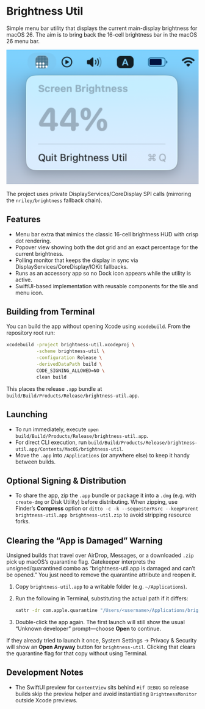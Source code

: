 # Brightness Util

Simple menu bar utility that displays the current main-display brightness for macOS 26. The aim is to bring back the 16-cell brightness bar in the macOS 26 menu bar.

![how the app looks like](./example.png)

The project uses private DisplayServices/CoreDisplay SPI calls (mirroring the `nriley/brightness` fallback chain).

## Features

- Menu bar extra that mimics the classic 16-cell brightness HUD with crisp dot rendering.
- Popover view showing both the dot grid and an exact percentage for the current brightness.
- Polling monitor that keeps the display in sync via DisplayServices/CoreDisplay/IOKit fallbacks.
- Runs as an accessory app so no Dock icon appears while the utility is active.
- SwiftUI-based implementation with reusable components for the tile and menu icon.

## Building from Terminal

You can build the app without opening Xcode using `xcodebuild`. From the repository root run:

```bash
xcodebuild -project brightness-util.xcodeproj \
           -scheme brightness-util \
           -configuration Release \
           -derivedDataPath build \
           CODE_SIGNING_ALLOWED=NO \
           clean build
```

This places the release `.app` bundle at `build/Build/Products/Release/brightness-util.app`.

## Launching

- To run immediately, execute `open build/Build/Products/Release/brightness-util.app`.
- For direct CLI execution, run `build/Build/Products/Release/brightness-util.app/Contents/MacOS/brightness-util`.
- Move the `.app` into `/Applications` (or anywhere else) to keep it handy between builds.

## Optional Signing & Distribution

- To share the app, zip the `.app` bundle or package it into a `.dmg` (e.g. with `create-dmg` or Disk Utility) before distributing. When zipping, use Finder’s **Compress** option or `ditto -c -k --sequesterRsrc --keepParent brightness-util.app brightness-util.zip` to avoid stripping resource forks.

## Clearing the “App is Damaged” Warning

Unsigned builds that travel over AirDrop, Messages, or a downloaded `.zip` pick up macOS’s quarantine flag. Gatekeeper interprets the unsigned/quarantined combo as “brightness-util.app is damaged and can’t be opened.” You just need to remove the quarantine attribute and reopen it.

1. Copy `brightness-util.app` to a writable folder (e.g. `~/Applications`).
2. Run the following in Terminal, substituting the actual path if it differs:

   ```bash
   xattr -dr com.apple.quarantine "/Users/<username>/Applications/brightness-util.app"
   ```

3. Double-click the app again. The first launch will still show the usual “Unknown developer” prompt—choose **Open** to continue.

If they already tried to launch it once, System Settings → Privacy & Security will show an **Open Anyway** button for `brightness-util`. Clicking that clears the quarantine flag for that copy without using Terminal.

## Development Notes

- The SwiftUI preview for `ContentView` sits behind `#if DEBUG` so release builds skip the preview helper and avoid instantiating `BrightnessMonitor` outside Xcode previews.
